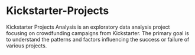 # Kickstarter-Projects
Kickstarter Projects Analysis is an exploratory data analysis project focusing on crowdfunding campaigns from Kickstarter. The primary goal is to understand the patterns and factors influencing the success or failure of various projects.
